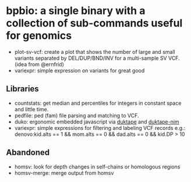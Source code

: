 # bpbio: a single binary with a collection of sub-commands useful for genomics

+ plot-sv-vcf: create a plot that shows the number of large and small variants separated by DEL/DUP/BND/INV for a multi-sample SV VCF. (idea from @ernfrid)
+ variexpr: simple expression on variants for great good


## Libraries
+ countstats: get median and percentiles for integers in constant space and little time.
+ pedfile: ped (fam) file parsing and matching to VCF.
+ duko: ergonomic embedded javascript via [duktape](https://duktape.org/) and [duktape-nim](https://github.com/manguluka/duktape-nim)
+ variexpr: simple expressions for filtering and labeling VCF records e.g.: denovo:kid.alts == 1 && mom.alts == 0 && dad.alts == 0 && kid.DP > 10


## Abandoned 

+ homsv: look for depth changes in self-chains or homologous regions
+ homsv-merge: merge output from homsv
